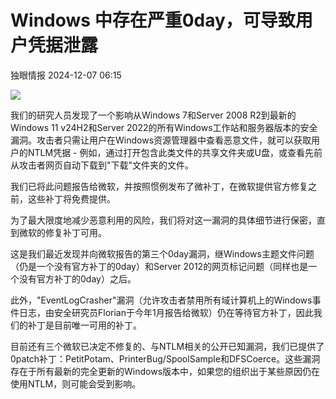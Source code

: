#  Windows 中存在严重0day，可导致用户凭据泄露   
 独眼情报   2024-12-07 06:15  
  
![](https://mmbiz.qpic.cn/sz_mmbiz_png/KgxDGkACWnTIwIxanMuJtGh68KNqzON1q15xhtdz6kmtQuSMDYWA3MXTd9ZtlCG1vp64MGWnWBupb4NbpPU5SQ/640?wx_fmt=png&from=appmsg "")  
  
我们的研究人员发现了一个影响从Windows 7和Server 2008 R2到最新的Windows 11 v24H2和Server 2022的所有Windows工作站和服务器版本的安全漏洞。攻击者只需让用户在Windows资源管理器中查看恶意文件，就可以获取用户的NTLM凭据 - 例如，通过打开包含此类文件的共享文件夹或U盘，或查看先前从攻击者网页自动下载到"下载"文件夹的文件。  
  
我们已将此问题报告给微软，并按照惯例发布了微补丁，在微软提供官方修复之前，这些补丁将免费提供。  
  
为了最大限度地减少恶意利用的风险，我们将对这一漏洞的具体细节进行保密，直到微软的修复补丁可用。  
  
这是我们最近发现并向微软报告的第三个0day漏洞，继Windows主题文件问题（仍是一个没有官方补丁的0day）和Server 2012的网页标记问题（同样也是一个没有官方补丁的0day）之后。  
  
此外，"EventLogCrasher"漏洞（允许攻击者禁用所有域计算机上的Windows事件日志，由安全研究员Florian于今年1月报告给微软）仍在等待官方补丁，因此我们的补丁是目前唯一可用的补丁。  
  
目前还有三个微软已决定不修复的、与NTLM相关的公开已知漏洞，我们已提供了0patch补丁：PetitPotam、PrinterBug/SpoolSample和DFSCoerce。这些漏洞存在于所有最新的完全更新的Windows版本中，如果您的组织出于某些原因仍在使用NTLM，则可能会受到影响。  
  
  
